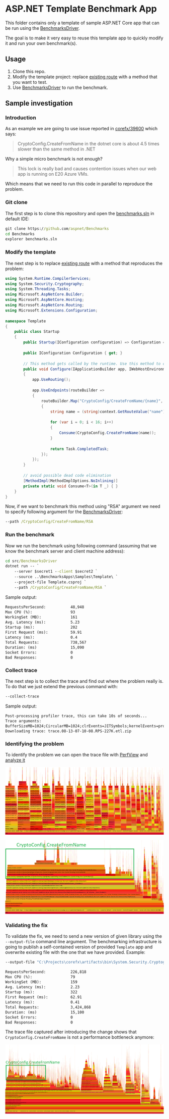 # ASP.NET Template Benchmark App

This folder contains only a template of sample ASP.NET Core app that can be run using the [BenchmarksDriver](../../../BenchmarksDriver/README.md).

The goal is to make it very easy to reuse this template app to quickly modify it and run your own benchmark(s).

## Usage

1. Clone this repo.
2. Modify the template project: replace [existing route](./Startup.cs#L25) with a method that you want to test.
3. Use [BenchmarksDriver](../../../BenchmarksDriver/README.md) to run the benchmark.

## Sample investigation

### Introduction

As an example we are going to use issue reported in [corefx/39600](https://github.com/dotnet/corefx/pull/39600) which says:

> CryptoConfig.CreateFromName in the dotnet core is about 4.5 times slower than the same method in .NET

Why a simple micro benchmark is not enough?

> This lock is really bad and causes contention issues when our web app is running on E20 Azure VMs.

Which means that we need to run this code in parallel to reproduce the problem.

### Git clone

The first step is to clone this repository and open the [benchmarks.sln](../../../../benchmarks.sln) in default IDE:

```cmd
git clone https://github.com/aspnet/Benchmarks
cd Benchmarks
explorer benchmarks.sln
```

### Modify the template

The next step is to replace [existing route](./Startup.cs#L25) with a method that reproduces the problem:

```cs
using System.Runtime.CompilerServices;
using System.Security.Cryptography;
using System.Threading.Tasks;
using Microsoft.AspNetCore.Builder;
using Microsoft.AspNetCore.Hosting;
using Microsoft.AspNetCore.Routing;
using Microsoft.Extensions.Configuration;

namespace Template
{
    public class Startup
    {
        public Startup(IConfiguration configuration) => Configuration = configuration;

        public IConfiguration Configuration { get; }

        // This method gets called by the runtime. Use this method to configure the HTTP request pipeline.
        public void Configure(IApplicationBuilder app, IWebHostEnvironment env)
        {
            app.UseRouting();

            app.UseEndpoints(routeBuilder =>
            {
                routeBuilder.Map("CryptoConfig/CreateFromName/{name}", context =>
                {
                    string name = (string)context.GetRouteValue("name");

                    for (var i = 0; i < 16; i++)
                    {
                        Consume(CryptoConfig.CreateFromName(name));
                    }

                    return Task.CompletedTask;
                });
            });
        }

        // avoid possible dead code elimination
        [MethodImpl(MethodImplOptions.NoInlining)]
        private static void Consume<T>(in T _) { }
    }
}
```

Now, if we want to benchmark this method using "RSA" argument we need to specify following argument for the [BenchmarksDriver](../../../BenchmarksDriver/README.md):

```cmd
--path /CryptoConfig/CreateFromName/RSA
```

### Run the benchmark

Now we run the benchmark using following command (assuming that we know the benchmark server and client machine address):

```cmd
cd src/BenchmarksDriver
dotnet run -- `
    --server $secret1 --client $secret2 `
    --source ..\BenchmarksApps\Samples\Template\ `
    --project-file Template.csproj `
    --path /CryptoConfig/CreateFromName/RSA `
```

Sample output:

```log
RequestsPerSecond:           48,948
Max CPU (%):                 93
WorkingSet (MB):             161
Avg. Latency (ms):           5.23
Startup (ms):                202
First Request (ms):          59.91
Latency (ms):                0.4
Total Requests:              738,567
Duration: (ms)               15,090
Socket Errors:               0
Bad Responses:               0
```

### Collect trace

The next step is to collect the trace and find out where the problem really is. To do that we just extend the previous command with:

```cmd
--collect-trace
```

Sample output:

```log
Post-processing profiler trace, this can take 10s of seconds...
Trace arguments: BufferSizeMB=1024;CircularMB=1024;clrEvents=JITSymbols;kernelEvents=process+thread+ImageLoad+Profile
Downloading trace: trace.08-13-07-10-08.RPS-227K.etl.zip
```

### Identifying the problem

To identify the problem we can open the trace file with [PerfView](https://github.com/Microsoft/perfview) and [analyze it](https://adamsitnik.com/Sample-Perf-Investigation/#analysing-the-trace-file)

![Threads](./docs/img/flamegraph_not_filtered.png)

![Threads folder](./docs/img/flamegraph_filtered.png)

### Validating the fix

To validate the fix, we need to send a new version of given library using the `--output-file` command line argument. The benchmarking infrastructure is going to publish a self-contained version of provided `Template` app and overwrite existing file with the one that we have provided. Example:


```cmd
--output-file "C:\Projects\corefx\artifacts\bin\System.Security.Cryptography.Algorithms\netcoreapp-Windows_NT-Release\System.Security.Cryptography.Algorithms.dll"
```

```log
RequestsPerSecond:           226,818
Max CPU (%):                 79
WorkingSet (MB):             159
Avg. Latency (ms):           2.23
Startup (ms):                322
First Request (ms):          62.91
Latency (ms):                0.41
Total Requests:              3,424,868
Duration: (ms)               15,100
Socket Errors:               0
Bad Responses:               0
```

The trace file captured after introducing the change shows that `CryptoConfig.CreateFromName` is not a performance bottleneck anymore:

![Threads folder](./docs/img/flamegraph_filtered_after.png)
